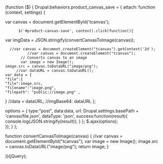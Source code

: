 
(function ($) {
  Drupal.behaviors.product_canvas_save = {
         attach: function (context, settings) {

var canvas = document.getElementById('tcanvas');

          $('#product-canvas-save', context).click(function(){
var imgData = JSON.stringify(convertCanvasToImage(canvas));

      //var canvas = document.createElement("tcanvas").getContext('2d');
              //var canvas = document.createElement("tcanvas");
           // Converts canvas to an image
           var image = new Image();
	image.src = canvas.toDataURL("image/png");
         //var dataURL = canvas.toDataURL();
	var data = {
    "file":{
    "file":image.src,
    "filename":"image.png",
    "filepath": "public://image.png" ,
  }
   //data = dataURL;
    //imgBase64: dataURL
};
	  
  options = {
  type:"post",
  data:data,
  url: Drupal.settings.basePath + 'canvas/file.json',
  dataType: 'json',
  success:function(result){
    console.log(JSON.stringify(result));
  }
};
$.ajax(options);   
    });
   }
  };

 function convertCanvasToImage(canvas) {
         //var canvas = document.getElementById("tcanvas");
        var image = new Image();
        image.src = canvas.toDataURL("image/png");
        return image;
   }


})(jQuery);
